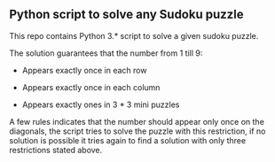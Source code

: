 ## Python script to solve any Sudoku puzzle

This repo contains Python 3.* script to solve a given sudoku puzzle.

The solution guarantees that the number from 1 till 9:

* Appears exactly once in each row
* Appears exactly once in each column

* Appears exactly ones in 3 * 3 mini puzzles

A few rules indicates that the number should appear only once on the diagonals, the script tries to solve the puzzle with this restriction, if no solution is possible it tries again to find a solution with only three restrictions stated above.
